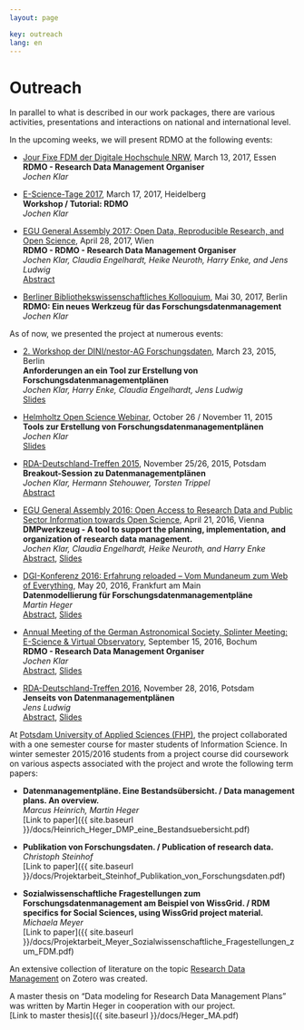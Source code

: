 ```yaml
---
layout: page

key: outreach
lang: en
---
```


Outreach
========

In parallel to what is described in our work packages, there are various activities, presentations and interactions on national and international level.

In the upcoming weeks, we will present RDMO at the following events:

* [Jour Fixe FDM der Digitale Hochschule NRW](https://www.dh-nrw.de/termine/aktuelle-termine/9-jour-fixe-fdm-13032017/), March 13, 2017, Essen  
**RDMO - Research Data Management Organiser**  
*Jochen Klar*  

* [E-Science-Tage 2017](https://e-science-tage.de/de/tagung), March 17, 2017, Heidelberg  
**Workshop / Tutorial: RDMO**  
*Jochen Klar*  

* [EGU General Assembly 2017: Open Data, Reproducible Research, and Open Science](http://meetingorganizer.copernicus.org/EGU2017/oral/23924), April 28, 2017, Wien  
**RDMO - RDMO - Research Data Management Organiser**  
*Jochen Klar, Claudia Engelhardt, Heike Neuroth, Harry Enke, and Jens Ludwig*  
[Abstract](http://meetingorganizer.copernicus.org/EGU2017/EGU2017-15760.pdf)

* [Berliner Bibliothekswissenschaftliches Kolloquium](https://www.ibi.hu-berlin.de/de/bbk/abstracts/ss17/klar), Mai 30, 2017, Berlin  
**RDMO: Ein neues Werkzeug für das Forschungsdatenmanagement**  
*Jochen Klar*  

As of now, we presented the project at numerous events:

* [2. Workshop der DINI/nestor-AG Forschungsdaten](http://www.forschungsdaten.org/index.php/DINI-nestor-WS2), March 23, 2015, Berlin  
**Anforderungen an ein Tool zur Erstellung von Forschungsdatenmanagementplänen**  
*Jochen Klar, Harry Enke, Claudia Engelhardt, Jens Ludwig*  
[Slides](http://www.forschungsdaten.org/images/2/27/07--klar--anforderungen-tool.pdf)

* [Helmholtz Open Science Webinar](http://os.helmholtz.de/de/bewusstsein-schaerfen/workshops/webinare-zu-forschungsdaten/), October 26 / November 11, 2015  
**Tools zur Erstellung von Forschungsdatenmanagementplänen**  
*Jochen Klar*  
[Slides](http://os.helmholtz.de/fileadmin/user_upload/os.helmholtz.de/Workshops/helmholtz_datenwebinar30_klar.pdf)

* [RDA-Deutschland-Treffen 2015](http://os.helmholtz.de/de/bewusstsein-schaerfen/workshops/rda-de-15/), November 25/26, 2015, Potsdam  
**Breakout-Session zu Datenmanagementplänen**  
*Jochen Klar, Hermann Stehouwer, Torsten Trippel*  
[Abstract](http://os.helmholtz.de/de/bewusstsein-schaerfen/workshops/rda-de-15/sessionabstracts/#c2115)

* [EGU General Assembly 2016: Open Access to Research Data and Public Sector Information towards Open Science](http://www.egu2016.eu/), April 21, 2016, Vienna  
**DMPwerkzeug - A tool to support the planning, implementation, and
organization of research data management.**  
*Jochen Klar, Claudia Engelhardt, Heike Neuroth, and Harry Enke*  
[Abstract](http://meetingorganizer.copernicus.org/EGU2016/EGU2016-16394.pdf), [Slides](http://presentations.copernicus.org/EGU2016-16394_presentation.pdf)

* [DGI-Konferenz 2016: Erfahrung reloaded – Vom Mundaneum zum Web of Everything](http://dgi-info.de/events/dgi-konferenz-erfahrung-reloaded-vom-mundaneum-zum-web-of-everything/), May 20, 2016, Frankfurt am Main  
**Datenmodellierung für Forschungsdatenmanagementpläne**  
*Martin Heger*  
[Abstract](http://dgi-info.de/wp-content/uploads/2015/11/Heger_DGI2016.pdf), [Slides](http://dgi-info.de/wp-content/uploads/2015/11/DGI-Pr%C3%A4sentation_Martin-Heger.pdf)

* [Annual Meeting of the German Astronomical Society, Splinter Meeting: E-Science & Virtual Observatory](https://escience.aip.de/ag2016/), September 15, 2016, Bochum  
**RDMO - Research Data Management Organiser**  
*Jochen Klar*  
[Abstract](https://www.ag2016.de/PDF/S5-63.pdf), [Slides](https://escience.aip.de/ag2016/klar_AG2016.pdf)

* [RDA-Deutschland-Treffen 2016](http://os.helmholtz.de/de/bewusstsein-schaerfen/workshops/rda-de-16/), November 28, 2016, Potsdam  
**Jenseits von Datenmanagementplänen**  
*Jens Ludwig*  
[Abstract](http://os.helmholtz.de/de/bewusstsein-schaerfen/workshops/rda-de-16/sessionabstracts/#c6993), [Slides](http://os.helmholtz.de/fileadmin/user_upload/os.helmholtz.de/Workshops/rda_de_16_ludwig.pdf)

At [Potsdam University of Applied Sciences (FHP)](http://www.fh-potsdam.de/), the project collaborated with a one semester course for master students of Information Science. In winter semester 2015/2016 students from a project course did coursework on various aspects associated with the project and wrote the following term papers:

* **Datenmanagementpläne. Eine Bestandsübersicht. / Data management plans. An overview.**  
*Marcus Heinrich, Martin Heger*  
[Link to paper]({{ site.baseurl }}/docs/Heinrich_Heger_DMP_eine_Bestandsuebersicht.pdf)

* **Publikation von Forschungsdaten. / Publication of research data.**  
*Christoph Steinhof*  
[Link to paper]({{ site.baseurl }}/docs/Projektarbeit_Steinhof_Publikation_von_Forschungsdaten.pdf)

* **Sozialwissenschaftliche Fragestellungen zum Forschungsdatenmanagement am Beispiel von WissGrid. / RDM specifics for Social Sciences, using WissGrid project material.**  
*Michaela Meyer*  
[Link to paper]({{ site.baseurl }}/docs/Projektarbeit_Meyer_Sozialwissenschaftliche_Fragestellungen_zum_FDM.pdf)

An extensive collection of literature on the topic [Research Data Management](https://www.zotero.org/groups/forschungsdaten/items) on Zotero was created.

A master thesis on “Data modeling for Research Data Management Plans” was written by Martin Heger in cooperation with our project.  
[Link to master thesis]({{ site.baseurl }}/docs/Heger_MA.pdf)
